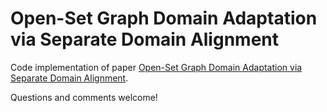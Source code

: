 # Open-Set Graph Domain Adaptation via Separate Domain Alignment

Code implementation of paper [Open-Set Graph Domain Adaptation via Separate Domain Alignment](https://ojs.aaai.org/index.php/AAAI/article/view/28765).

Questions and comments welcome!
